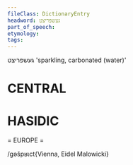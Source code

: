 ```yaml
---
fileClass: DictionaryEntry
headword: געשפּריצט
part_of_speech: 
etymology: 
tags: 
---
```

געשפּריצט
'sparkling, carbonated (water)'

CENTRAL
========

HASIDIC
=======
= EUROPE = 

/gəšpʁɩct{Vienna, Eidel Malowicki}

